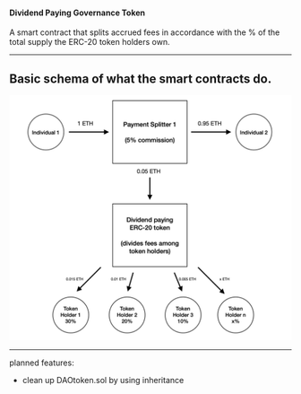 #### Dividend Paying Governance Token

A smart contract that splits accrued fees in accordance with the % of the total supply the ERC-20 token holders own.

----
## Basic schema of what the smart contracts do.

<p align="center">
   <img src="/doc/schema1.png">
</p>

----

planned features:

- clean up DAOtoken.sol by using inheritance


